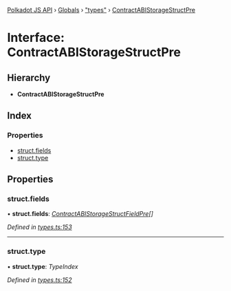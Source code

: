 [Polkadot JS API](../README.md) › [Globals](../globals.md) › ["types"](../modules/_types_.md) › [ContractABIStorageStructPre](_types_.contractabistoragestructpre.md)

# Interface: ContractABIStorageStructPre

## Hierarchy

* **ContractABIStorageStructPre**

## Index

### Properties

* [struct.fields](_types_.contractabistoragestructpre.md#struct.fields)
* [struct.type](_types_.contractabistoragestructpre.md#struct.type)

## Properties

###  struct.fields

• **struct.fields**: *[ContractABIStorageStructFieldPre](_types_.contractabistoragestructfieldpre.md)[]*

*Defined in [types.ts:153](https://github.com/polkadot-js/api/blob/f533f51003/packages/api-contract/src/types.ts#L153)*

___

###  struct.type

• **struct.type**: *TypeIndex*

*Defined in [types.ts:152](https://github.com/polkadot-js/api/blob/f533f51003/packages/api-contract/src/types.ts#L152)*
